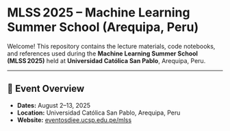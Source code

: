 # MLSS 2025 – Machine Learning Summer School (Arequipa, Peru)

Welcome! This repository contains the lecture materials, code notebooks, and references used during the **Machine Learning Summer School (MLSS 2025)** held at **Universidad Católica San Pablo**, Arequipa, Peru.

---

## 📅 Event Overview

- **Dates:** August 2–13, 2025  
- **Location:** Universidad Católica San Pablo, Arequipa, Peru  
- **Website:** [eventosdiee.ucsp.edu.pe/mlss](https://eventosdiee.ucsp.edu.pe/mlss/)  

